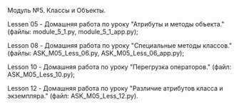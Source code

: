 Модуль №5. Классы и Объекты.

Lessen 05 - Домашняя работа по уроку "Атрибуты и методы объекта." (файлы: module_5_1.py, module_5_1_app.py);

Lesson 08 - Домашняя работа по уроку "Специальные методы классов." (файлы: ASK_M05_Less_06.py, ASK_M05_Less_06_app.py);

Lesson 10 - Домашняя работа по уроку "Перегрузка операторов." (файл: ASK_M05_Less_10.py);

Lesson 12 - Домашняя работа по уроку "Различие атрибутов класса и экземпляра." (файл: ASK_M05_Less_12.py).

